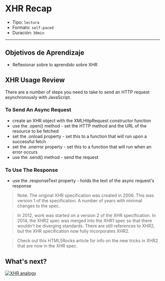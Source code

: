 # XHR Recap

- Tipo: `lectura`
- Formato: `self-paced`
- Duración: `30min`

***

## Objetivos de Aprendizaje

- Reflexionar sobre lo aprendido sobre XHR

## XHR Usage Review

There are a number of steps you need to take to send an HTTP request asynchronously with JavaScript.

### To Send An Async Request

- create an XHR object with the XMLHttpRequest constructor function
- use the .open() method - set the HTTP method and the URL of the resource to be fetched
- set the .onload property - set this to a function that will run upon a successful fetch
- set the .onerror property - set this to a function that will run when an error occurs
- use the .send() method - send the request

### To Use The Response

- use the .responseText property - holds the text of the async request's response

> Note: The original XHR specification was created in 2006. This was version 1 of the specification. A number of years with minimal changes to the spec.

> In 2012, work was started on a version 2 of the XHR specification. In 2014, the XHR2 spec was merged into the XHR1 spec so that there wouldn't be diverging standards. There are still references to XHR2, but the XHR specification now fully incorporates XHR2.

> Check out this HTML5Rocks article for info on the new tricks in XHR2 that are now in the XHR spec.

## What's next?

[![XHR analogy](https://img.youtube.com/vi/ZHHubdMGMvI/0.jpg)](https://youtu.be/ZHHubdMGMvI)
